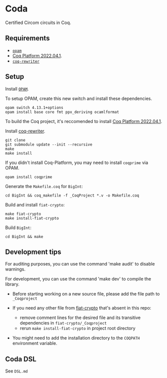 # Coda

Certified Circom circuits in Coq.

## Requirements

- [`opam`](https://opam.ocaml.org/)
- [Coq Platform 2022.04.1](https://github.com/coq/platform/releases/tag/2022.04.1).
- [`coq-rewriter`](https://github.com/mit-plv/rewriter)
  
## Setup

Install [`OPAM`](https://opam.ocaml.org/).

To setup OPAM, create this new switch and install these dependencies.
```
opam switch 4.13.1+options
opam install base core fmt ppx_deriving ocamlformat
```

To build the Coq project, it's reccomended to install [Coq Platform 2022.04.1](https://github.com/coq/platform/releases/tag/2022.04.1).

Install [coq-rewriter](https://github.com/mit-plv/rewriter).
```
git clone
git submodule update --init --recursive
make
make install
```

If you didn't install Coq-Platform, you may need to install `coqprime` via OPAM.
```
opam install coqprime
```

Generate the `Makefile.coq` for `BigInt`:
```
cd BigInt && coq_makefile -f _CoqProject *.v -o Makefile.coq
```

Build and install `fiat-crypto`:
```
make fiat-crypto
make install-fiat-crypto
```

Build `BigInt`:
```
cd BigInt && make
```

## Development tips

For auditing purposes, you can use the command 'make audit' to disable warnings.

For development, you can use the command 'make dev' to compile the library.

- Before starting working on a new source file, please add the file path to `_Coqproject`

- If you need any other file from [fiat-crypto](https://github.com/mit-plv/fiat-crypto/) that's absent in this repo:
  - remove comment lines for the desired file and its transitive dependencies in `fiat-crypto/_Coqproject`
  - rerun `make install-fiat-crypto` in project root directory

- You might need to add the installation directory to the `COQPATH` environment variable.

## Coda DSL

See `DSL.md`